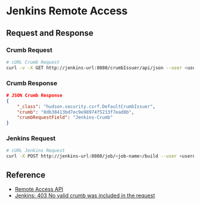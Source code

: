 # Jenkins Remote Access

## Request and Response

### Crumb Request

```bash
# cURL Crumb Request
curl -v -X GET http://jenkins-url:8080/crumbIssuer/api/json --user <username>:<password>
```

### Crumb Response

```json
# JSON Crumb Response
{
    "_class": "hudson.security.csrf.DefaultCrumbIssuer",
    "crumb": "0db38413bd7ec9e98974f5213f7ead8b",
    "crumbRequestField": "Jenkins-Crumb"
}
```

### Jenkins Request

```bash
# cURL Jenkins Request
curl -X POST http://jenkins-url:8080/job/<job-name>/build --user <username>:<password> -H 'Jenkins-Crumb: 0db38413bd7ec9e98974f5213f7ead8b'
```

## Reference
* [Remote Access API](https://www.jenkins.io/doc/book/using/remote-access-api/)
* [Jenkins: 403 No valid crumb was included in the request](https://stackoverflow.com/questions/44711696/jenkins-403-no-valid-crumb-was-included-in-the-request)